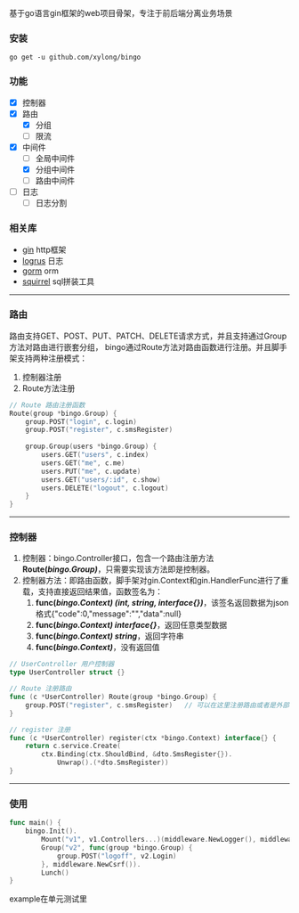 基于go语言gin框架的web项目骨架，专注于前后端分离业务场景

### 安装
```
go get -u github.com/xylong/bingo
```

### 功能
- [x] 控制器
- [x] 路由
    - [x] 分组
    - [ ] 限流
- [x] 中间件
    - [ ] 全局中间件
    - [x] 分组中间件
    - [ ] 路由中间件
- [ ] 日志
    - [ ] 日志分割

### 相关库
- [gin](https://github.com/gin-gonic/gin) http框架
- [logrus](https://github.com/sirupsen/logrus) 日志
- [gorm](gorm.io/gorm) orm
- [squirrel](github.com/Masterminds/squirrel) sql拼装工具

****

### 路由
路由支持GET、POST、PUT、PATCH、DELETE请求方式，并且支持通过Group方法对路由进行嵌套分组， bingo通过Route方法对路由函数进行注册。并且脚手架支持两种注册模式：
1. 控制器注册
2. Route方法注册
```go
// Route 路由注册函数
Route(group *bingo.Group) {
    group.POST("login", c.login)
    group.POST("register", c.smsRegister)
	
    group.Group(users *bingo.Group) {
        users.GET("users", c.index)
        users.GET("me", c.me)
        users.PUT("me", c.update)
        users.GET("users/:id", c.show)
        users.DELETE("logout", c.logout)
    }
}
```

****

### 控制器
1. 控制器：bingo.Controller接口，包含一个路由注册方法**Route(*bingo.Group)***，只需要实现该方法即是控制器。
2. 控制器方法：即路由函数，脚手架对gin.Context和gin.HandlerFunc进行了重载，支持直接返回结果值，函数签名为：
   1. **func(*bingo.Context) (int, string, interface{})***，该签名返回数据为json格式{"code":0,"message":"","data":null}
   2. **func(*bingo.Context) interface{}***，返回任意类型数据
   3. **func(*bingo.Context) string***，返回字符串
   4. **func(*bingo.Context)***，没有返回值
```go
// UserController 用户控制器
type UserController struct {}

// Route 注册路由
func (c *UserController) Route(group *bingo.Group) {
	group.POST("register", c.smsRegister)   // 可以在这里注册路由或者是外部注册路由
}

// register 注册
func (c *UserController) register(ctx *bingo.Context) interface{} {
	return c.service.Create(
		ctx.Binding(ctx.ShouldBind, &dto.SmsRegister{}).
			Unwrap().(*dto.SmsRegister))
}
```

****

### 使用
```go
func main() {
	bingo.Init().
		Mount("v1", v1.Controllers...)(middleware.NewLogger(), middleware.NewValidate()).
        Group("v2", func(group *bingo.Group) {
            group.POST("logoff", v2.Login)
        }, middleware.NewCsrf()).
		Lunch()
}
```
example在单元测试里

